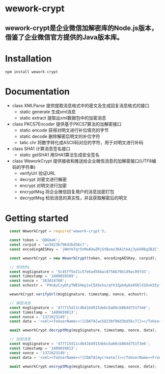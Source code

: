 # wework-crypt
## wework-crypt是企业微信加解密库的Node.js版本，借鉴了企业微信官方提供的Java版本库。

# Installation
```js
npm install wework-crypt
```

# Documentation
* class XMLParse 提供提取消息格式中的密文及生成回复消息格式的接口
  * static generate 生成xml消息
  * static extract 提取出xml数据包中的加密消息
* class PKCS7Encoder 提供基于PKCS7算法的加解密接口
  * static encode 获得对明文进行补位填充的字节
  * static decode 删除解密后明文的补位字符
  * tatic chr 将数字转化成ASCII码对应的字符，用于对明文进行补码
* class SHA1 计算消息签名接口
  * static getSHA1 用SHA1算法生成安全签名
* class WeworkCrypt 提供接收和推送给企业微信消息的加解密接口(UTF8编码的字符串)
  * verifyUrl 验证URL
  * decrypt 对密文进行解密
  * encrypt 对明文进行加密
  * encryptMsg 将企业微信回复用户的消息加密打包
  * decryptMsg 检验消息的真实性，并且获取解密后的明文

# Getting started

```js
  const WeworkCrypt = require('wework-crypt');

  const token = 'QDG6eK';
  const corpid = 'wx5823bf96d3bd56c7';
  const encodingAESKey = 'jWmYm7qr5nMoAUwZRjGtBxmz3KA1tkAj3ykkR6q2B2C';

  const weworkCrypt = new WeworkCrypt(token, encodingAESKey, corpid);

  // 校验URL
  const msgSignature = '5c45ff5e21c57e6ad56bac8758b79b1d9ac89fd3';
  const timestamp = '1409659589';
  const nonce = '263014780';
  const echostr = 'P9nAzCzyDtyTWESHep1vC5X9xho/qYX3Zpb4yKa9SKld1DsH3Iyt3tP3zNdtp+4RPcs8TgAE7OaBO+FZXvnaqQ==';

  weworkCrypt.verifyUrl(msgSignature, timestamp, nonce, echostr);

  // 解密消息
  const msgSignature = '477715d11cdb4164915debcba66cb864d751f3e6';
  const timestamp = '1409659813';
  const nonce = '1372623149';
  const data = '<xml><ToUserName><![CDATA[wx5823bf96d3bd56c7]]></ToUserName><Encrypt><![CDATA[RypEvHKD8QQKFhvQ6QleEB4J58tiPdvo+rtK1I9qca6aM/wvqnLSV5zEPeusUiX5L5X/0lWfrf0QADHHhGd3QczcdCUpj911L3vg3W/sYYvuJTs3TUUkSUXxaccAS0qhxchrRYt66wiSpGLYL42aM6A8dTT+6k4aSknmPj48kzJs8qLjvd4Xgpue06DOdnLxAUHzM6+kDZ+HMZfJYuR+LtwGc2hgf5gsijff0ekUNXZiqATP7PF5mZxZ3Izoun1s4zG4LUMnvw2r+KqCKIw+3IQH03v+BCA9nMELNqbSf6tiWSrXJB3LAVGUcallcrw8V2t9EL4EhzJWrQUax5wLVMNS0+rUPA3k22Ncx4XXZS9o0MBH27Bo6BpNelZpS+/uh9KsNlY6bHCmJU9p8g7m3fVKn28H3KDYA5Pl/T8Z1ptDAVe0lXdQ2YoyyH2uyPIGHBZZIs2pDBS8R07+qN+E7Q==]]></Encrypt><AgentID><![CDATA[218]]></AgentID></xml>';

  await weworkCrypt.decryptMsg(msgSignature, timestamp, nonce, data);

  // 加密消息
  const msgSignature = '477715d11cdb4164915debcba66cb864d751f3e6';
  const timestamp = '1409659813';
  const nonce = '1372623149';
  const data = '<xml><ToUserName><![CDATA[mycreate]]></ToUserName><FromUserName><![CDATA[wx5823bf96d3bd56c7]]></FromUserName><CreateTime>1348831860</CreateTime><MsgType><![CDATA[text]]></MsgType><Content><![CDATA[this is a test]]></Content><MsgId>1234567890123456</MsgId><AgentID>128</AgentID></xml>';

  await weworkCrypt.encryptMsg(msgSignature, timestamp, nonce, data);
```
